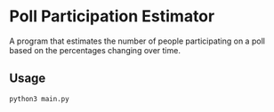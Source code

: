 # Poll Participation Estimator

A program that estimates the number of people participating on a poll based on the percentages changing over time.

## Usage

```bash
python3 main.py
```
